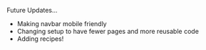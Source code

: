 Future Updates...
- Making navbar mobile friendly
- Changing setup to have fewer pages and more reusable code
- Adding recipes!
